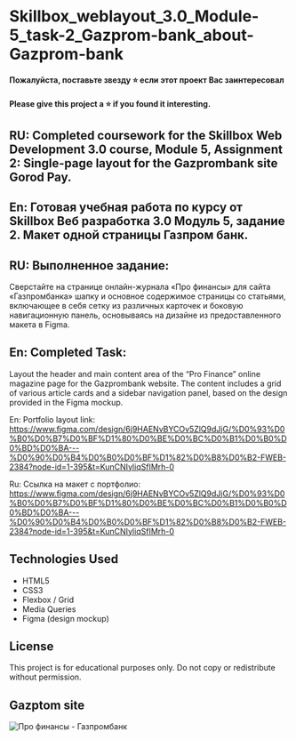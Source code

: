 # Skillbox_weblayout_3.0_Module-5_task-2_Gazprom-bank_about-Gazprom-bank

#### Пожалуйста, поставьте звезду ⭐ если этот проект Вас заинтересовал
#### Please give this project a ⭐ if you found it interesting.

## RU: Completed coursework for the Skillbox Web Development 3.0 course, Module 5, Assignment 2: Single-page layout for the Gazprombank site Gorod Pay. 

## En: Готовая учебная работа по курсу от Skillbox Веб разработка 3.0 Модуль 5, задание 2. Макет одной страницы Газпром банк.

## RU: Выполненное задание: 
Сверстайте на странице онлайн-журнала «Про финансы» для сайта «Газпромбанка» шапку и основное содержимое страницы со статьями, включающее в себя сетку из различных карточек и боковую навигационную панель, основываясь на дизайне из предоставленного макета в Figma.

## En: Completed Task:
Layout the header and main content area of the “Pro Finance” online magazine page for the Gazprombank website.
The content includes a grid of various article cards and a sidebar navigation panel, based on the design provided in the Figma mockup.

En: Portfolio layout link: https://www.figma.com/design/6j9HAENvBYCOv5ZlQ9dJjG/%D0%93%D0%B0%D0%B7%D0%BF%D1%80%D0%BE%D0%BC%D0%B1%D0%B0%D0%BD%D0%BA---%D0%90%D0%B4%D0%B0%D0%BF%D1%82%D0%B8%D0%B2-FWEB-2384?node-id=1-395&t=KunCNIyliqSfIMrh-0

Ru: Ссылка на макет c портфолио: https://www.figma.com/design/6j9HAENvBYCOv5ZlQ9dJjG/%D0%93%D0%B0%D0%B7%D0%BF%D1%80%D0%BE%D0%BC%D0%B1%D0%B0%D0%BD%D0%BA---%D0%90%D0%B4%D0%B0%D0%BF%D1%82%D0%B8%D0%B2-FWEB-2384?node-id=1-395&t=KunCNIyliqSfIMrh-0

## Technologies Used
- HTML5
- CSS3
- Flexbox / Grid
- Media Queries
- Figma (design mockup)

## License
This project is for educational purposes only. Do not copy or redistribute without permission.

## Gazptom site
![Про финансы - Газпромбанк](https://github.com/user-attachments/assets/b9b7592b-80ba-4762-8878-bbd796a14995)

